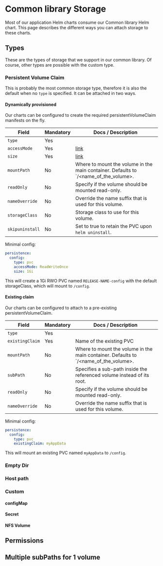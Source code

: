 # Common library Storage

Most of our application Helm charts consume our Common library Helm chart.
This page describes the different ways you can attach storage to these charts.

## Types

These are the types of storage that we support in our common library. Of course, 
other types are possible with the custom type.

### Persistent Volume Claim

This is probably the most common storage type, therefore it is also the default when no `type` is specified.
It can be attached in two ways.

#### Dynamically provisioned

Our charts can be configured to create the required persistentVolumeClaim manifests on the fly.

| Field           | Mandatory | Docs / Description                                                                   |
| --------------- | --------- | ------------------------------------------------------------------------------------ |
| `type`          | Yes       |                                                                                      |
| `accessMode`    | Yes       | [link](https://kubernetes.io/docs/concepts/storage/persistent-volumes/#access-modes) |
| `size`          | Yes       | [link](https://kubernetes.io/docs/concepts/storage/persistent-volumes/#resources)    |
| `mountPath`     | No        | Where to mount the volume in the main container. Defaults to `/<name_of_the_volume>. | 
| `readOnly`      | No        | Specify if the volume should be mounted read-only.                                   | 
| `nameOverride`  | No        | Override the name suffix that is used for this volume.                               | 
| `storageClass`  | No        | Storage class to use for this volume.                                                | 
| `skipuninstall` | No        | Set to true to retain the PVC upon `helm uninstall`.                                 | 

Minimal config:
```yaml
persistence:
  config:
    type: pvc
    accessMode: ReadWriteOnce
    size: 1Gi
```

This will create a 1Gi RWO PVC named `RELEASE-NAME-config` with the default storageClass, which will mount to `/config`.

#### Existing claim

Our charts can be configured to attach to a pre-existing persistentVolumeClaim.

| Field           | Mandatory | Docs / Description                                                                   |
| --------------- | --------- | ------------------------------------------------------------------------------------ |
| `type`          | Yes       |                                                                                      |
| `existingClaim` | Yes       | Name of the existing PVC                                                             |
| `mountPath`     | No        | Where to mount the volume in the main container. Defaults to `/<name_of_the_volume>. | 
| `subPath`       | No        | Specifies a sub-path inside the referenced volume instead of its root.               | 
| `readOnly`      | No        | Specify if the volume should be mounted read-only.                                   | 
| `nameOverride`  | No        | Override the name suffix that is used for this volume.                               | 

Minimal config:
```yaml
persistence:
  config:
    type: pvc
    existingClaim: myAppData
```

This will mount an existing PVC named `myAppData` to `/config`.

### Empty Dir

### Host path

### Custom

#### configMap

#### Secret

#### NFS Volume

## Permissions

## Multiple subPaths for 1 volume
